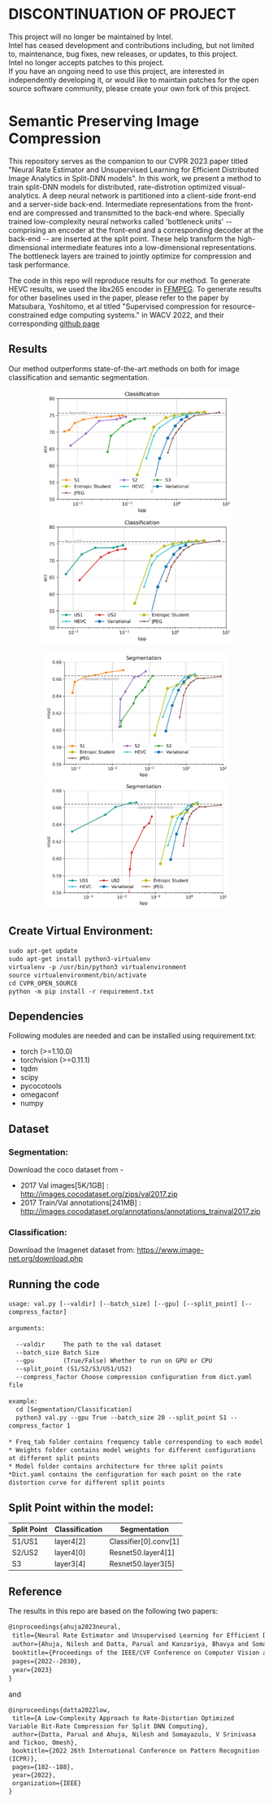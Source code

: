 # DISCONTINUATION OF PROJECT #  
This project will no longer be maintained by Intel.  
Intel has ceased development and contributions including, but not limited to, maintenance, bug fixes, new releases, or updates, to this project.  
Intel no longer accepts patches to this project.  
 If you have an ongoing need to use this project, are interested in independently developing it, or would like to maintain patches for the open source software community, please create your own fork of this project.  
  
# Semantic Preserving Image Compression

This repository serves as the companion to our CVPR 2023 paper titled "Neural Rate Estimator and Unsupervised Learning for Efficient Distributed Image Analytics in Split-DNN models". In this work, we present a method to train split-DNN models for distributed, rate-distrotion optimized visual-analytics. A deep neural network is partitioned into a client-side front-end and a server-side back-end. Intermediate representations from the front-end are compressed and transmitted to the back-end where. Specially trained low-complexity neural networks called 'bottleneck units' -- comprising an encoder at the front-end and a corresponding decoder at the back-end -- are inserted at the split point. These help transform the high-dimensional intermediate features into a low-dimensional representations. The bottleneck layers are trained to jointly optimize for compression and task performance.

The code in this repo will reproduce results for our method. To generate HEVC results, we used the libx265 encoder in [FFMPEG](http://trac.ffmpeg.org/wiki/Encode/H.265). To generate results for other baselines used in the paper, please refer to the paper by Matsubara, Yoshitomo, et al titled "Supervised compression for resource-constrained edge computing systems." in WACV 2022, and their corresponding [github page](https://github.com/yoshitomo-matsubara/supervised-compression)


## Results

Our method outperforms state-of-the-art methods on both for image classification and semantic segmentation.

<p align="center">
<img src="Figures/Classification_comp_othermethod.png" height="250" >
<img src="Figures/US_Classification_comp_othermethod.png" height="250" >
<p>
<p align="center">
<img src="Figures/Segmentation_comp_othermethod.png" height="250" >
<img src="Figures/US_Segmentation_comp_othermethod.png" height="250" >
<p>

## Create Virtual Environment:

```
sudo apt-get update
sudo apt-get install python3-virtualenv 
virtualenv -p /usr/bin/python3 virtualenvironment 
source virtualenvironment/bin/activate
cd CVPR_OPEN_SOURCE
python -m pip install -r requirement.txt
```

## Dependencies

Following modules are needed and can be installed using requirement.txt: 

- torch (>=1.10.0)
- torchvision (>=0.11.1)
- tqdm
- scipy 
- pycocotools
- omegaconf
- numpy

## Dataset

### Segmentation:
Download the coco dataset from -

- 2017 Val images[5K/1GB] : http://images.cocodataset.org/zips/val2017.zip
- 2017 Train/Val annotations[241MB] : http://images.cocodataset.org/annotations/annotations_trainval2017.zip

### Classification:

Download the Imagenet dataset from: https://www.image-net.org/download.php 

## Running the code 

```
usage: val.py [--valdir] [--batch_size] [--gpu] [--split_point] [--compress_factor] 

arguments:
  
  --valdir     The path to the val dataset
  --batch_size Batch Size
  --gpu        (True/False) Whether to run on GPU or CPU
  --split_point (S1/S2/S3/US1/US2) 
  --compress_factor Choose compression configuration from dict.yaml file

example:
  cd [Segmentation/Classification]
  python3 val.py --gpu True --batch_size 20 --split_point S1 --compress_factor 1

* Freq_tab folder contains frequency table corresponding to each model
* Weights folder contains model weights for different configurations at different split points
* Model folder contains architecture for three split points
*Dict.yaml contains the configuration for each point on the rate distortion curve for different split points

```

## Split Point within the model:
| Split Point | Classification | Segmentation |
| --- | --- | --- | 
| S1/US1 | layer4[2] | Classifier[0].conv[1] |
| S2/US2 | layer4[0] | Resnet50.layer4[1] |
| S3 | layer3[4] | Resnet50.layer3[5] |
  
 ## Reference
 The results in this repo are based on the following two papers:
 
 ```tex
@inproceedings{ahuja2023neural,
  title={Neural Rate Estimator and Unsupervised Learning for Efficient Distributed Image Analytics in Split-DNN Models},
  author={Ahuja, Nilesh and Datta, Parual and Kanzariya, Bhavya and Somayazulu, V Srinivasa and Tickoo, Omesh},
  booktitle={Proceedings of the IEEE/CVF Conference on Computer Vision and Pattern Recognition},
  pages={2022--2030},
  year={2023}
}
 ```
 and
 ```
 @inproceedings{datta2022low,
  title={A Low-Complexity Approach to Rate-Distortion Optimized Variable Bit-Rate Compression for Split DNN Computing},
  author={Datta, Parual and Ahuja, Nilesh and Somayazulu, V Srinivasa and Tickoo, Omesh},
  booktitle={2022 26th International Conference on Pattern Recognition (ICPR)},
  pages={182--188},
  year={2022},
  organization={IEEE}
}
```

